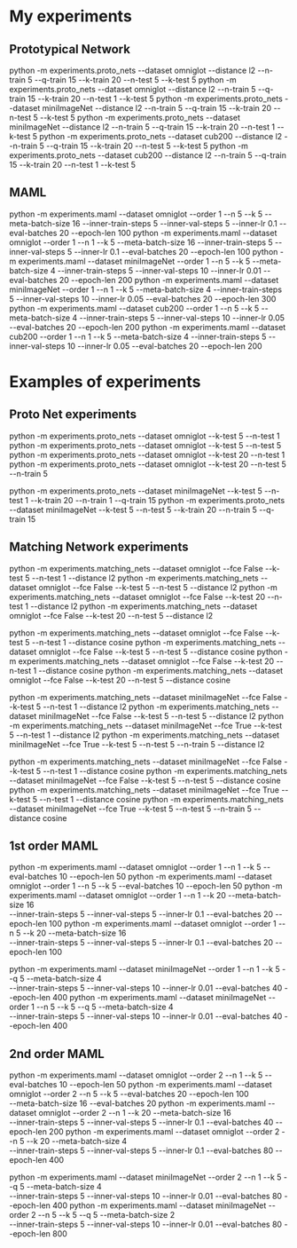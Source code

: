 # My experiments 

## Prototypical Network

python -m experiments.proto_nets --dataset omniglot --distance l2 --n-train 5 --q-train 15 --k-train 20 --n-test 5 --k-test 5
python -m experiments.proto_nets --dataset omniglot --distance l2 --n-train 5 --q-train 15 --k-train 20 --n-test 1 --k-test 5
python -m experiments.proto_nets --dataset miniImageNet --distance l2 --n-train 5 --q-train 15 --k-train 20 --n-test 5 --k-test 5
python -m experiments.proto_nets --dataset miniImageNet --distance l2 --n-train 5 --q-train 15 --k-train 20 --n-test 1 --k-test 5
python -m experiments.proto_nets --dataset cub200 --distance l2 --n-train 5 --q-train 15 --k-train 20 --n-test 5 --k-test 5
python -m experiments.proto_nets --dataset cub200 --distance l2 --n-train 5 --q-train 15 --k-train 20 --n-test 1 --k-test 5

## MAML
python -m experiments.maml --dataset omniglot --order 1 --n 5 --k 5 --meta-batch-size 16 --inner-train-steps 5 --inner-val-steps 5 --inner-lr 0.1 --eval-batches 20 --epoch-len 100
python -m experiments.maml --dataset omniglot --order 1 --n 1 --k 5 --meta-batch-size 16 --inner-train-steps 5 --inner-val-steps 5 --inner-lr 0.1 --eval-batches 20 --epoch-len 100
python -m experiments.maml --dataset miniImageNet --order 1 --n 5 --k 5 --meta-batch-size 4 --inner-train-steps 5 --inner-val-steps 10 --inner-lr 0.01 --eval-batches 20 --epoch-len 200
python -m experiments.maml --dataset miniImageNet --order 1 --n 1 --k 5 --meta-batch-size 4 --inner-train-steps 5 --inner-val-steps 10 --inner-lr 0.05 --eval-batches 20 --epoch-len 300
python -m experiments.maml --dataset cub200 --order 1 --n 5 --k 5 --meta-batch-size 4 --inner-train-steps 5 --inner-val-steps 10 --inner-lr 0.05 --eval-batches 20 --epoch-len 200
python -m experiments.maml --dataset cub200 --order 1 --n 1 --k 5 --meta-batch-size 4 --inner-train-steps 5 --inner-val-steps 10 --inner-lr 0.05 --eval-batches 20 --epoch-len 200

# Examples of experiments

## Proto Net experiments
python -m experiments.proto_nets --dataset omniglot --k-test 5 --n-test 1
python -m experiments.proto_nets --dataset omniglot --k-test 5 --n-test 5
python -m experiments.proto_nets --dataset omniglot --k-test 20 --n-test 1
python -m experiments.proto_nets --dataset omniglot --k-test 20 --n-test 5 --n-train 5

python -m experiments.proto_nets --dataset miniImageNet --k-test 5 --n-test 1 --k-train 20 --n-train 1 --q-train 15
python -m experiments.proto_nets --dataset miniImageNet --k-test 5 --n-test 5 --k-train 20 --n-train 5 --q-train 15

## Matching Network experiments
python -m experiments.matching_nets --dataset omniglot --fce False --k-test 5 --n-test 1 --distance l2
python -m experiments.matching_nets --dataset omniglot --fce False --k-test 5 --n-test 5 --distance l2
python -m experiments.matching_nets --dataset omniglot --fce False --k-test 20 --n-test 1 --distance l2
python -m experiments.matching_nets --dataset omniglot --fce False --k-test 20 --n-test 5 --distance l2

python -m experiments.matching_nets --dataset omniglot --fce False --k-test 5 --n-test 1 --distance cosine
python -m experiments.matching_nets --dataset omniglot --fce False --k-test 5 --n-test 5 --distance cosine
python -m experiments.matching_nets --dataset omniglot --fce False --k-test 20 --n-test 1 --distance cosine
python -m experiments.matching_nets --dataset omniglot --fce False --k-test 20 --n-test 5 --distance cosine

python -m experiments.matching_nets --dataset miniImageNet --fce False --k-test 5 --n-test 1 --distance l2
python -m experiments.matching_nets --dataset miniImageNet --fce False --k-test 5 --n-test 5 --distance l2
python -m experiments.matching_nets --dataset miniImageNet --fce True --k-test 5 --n-test 1 --distance l2
python -m experiments.matching_nets --dataset miniImageNet --fce True --k-test 5 --n-test 5 --n-train 5 --distance l2

python -m experiments.matching_nets --dataset miniImageNet --fce False --k-test 5 --n-test 1 --distance cosine
python -m experiments.matching_nets --dataset miniImageNet --fce False --k-test 5 --n-test 5 --distance cosine
python -m experiments.matching_nets --dataset miniImageNet --fce True --k-test 5 --n-test 1 --distance cosine
python -m experiments.matching_nets --dataset miniImageNet --fce True --k-test 5 --n-test 5 --n-train 5 --distance cosine

## 1st order MAML
python -m experiments.maml --dataset omniglot --order 1 --n 1 --k 5 --eval-batches 10 --epoch-len 50
python -m experiments.maml --dataset omniglot --order 1 --n 5 --k 5 --eval-batches 10 --epoch-len 50
python -m experiments.maml --dataset omniglot --order 1 --n 1 --k 20 --meta-batch-size 16 \
    --inner-train-steps 5 --inner-val-steps 5 --inner-lr 0.1 --eval-batches 20 --epoch-len 100
python -m experiments.maml --dataset omniglot --order 1 --n 5 --k 20 --meta-batch-size 16 \
    --inner-train-steps 5 --inner-val-steps 5 --inner-lr 0.1 --eval-batches 20 --epoch-len 100

python -m experiments.maml --dataset miniImageNet --order 1 --n 1 --k 5 --q 5 --meta-batch-size 4 \
    --inner-train-steps 5 --inner-val-steps 10 --inner-lr 0.01 --eval-batches 40 --epoch-len 400
python -m experiments.maml --dataset miniImageNet --order 1 --n 5 --k 5 --q 5 --meta-batch-size 4 \
    --inner-train-steps 5 --inner-val-steps 10 --inner-lr 0.01 --eval-batches 40 --epoch-len 400

## 2nd order MAML
python -m experiments.maml --dataset omniglot --order 2 --n 1 --k 5 --eval-batches 10 --epoch-len 50
python -m experiments.maml --dataset omniglot --order 2 --n 5 --k 5 --eval-batches 20 --epoch-len 100 \
    --meta-batch-size 16 --eval-batches 20
python -m experiments.maml --dataset omniglot --order 2 --n 1 --k 20 --meta-batch-size 16 \
    --inner-train-steps 5 --inner-val-steps 5 --inner-lr 0.1 --eval-batches 40 --epoch-len 200
python -m experiments.maml --dataset omniglot --order 2 --n 5 --k 20 --meta-batch-size 4 \
    --inner-train-steps 5 --inner-val-steps 5 --inner-lr 0.1 --eval-batches 80 --epoch-len 400

python -m experiments.maml --dataset miniImageNet --order 2 --n 1 --k 5 --q 5 --meta-batch-size 4 \
    --inner-train-steps 5 --inner-val-steps 10 --inner-lr 0.01 --eval-batches 80 --epoch-len 400
python -m experiments.maml --dataset miniImageNet --order 2 --n 5 --k 5 --q 5 --meta-batch-size 2 \
    --inner-train-steps 5 --inner-val-steps 10 --inner-lr 0.01 --eval-batches 80 --epoch-len 800
